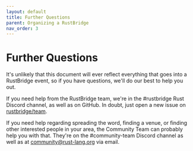 ```yaml
---
layout: default
title: Further Questions
parent: Organizing a RustBridge
nav_order: 3
---
```


# Further Questions

It's unlikely that this document will ever reflect everything that goes into a
RustBridge event, so if you have questions, we'll do our best to help you out.

If you need help from the RustBridge team, we're in the #rustbridge Rust Discord
channel, as well as on GitHub. In doubt, just open a new issue on [rustbridge/team](https://github.com/rustbridge/team).

If you need help regarding spreading the word, finding a venue, or finding other
interested people in your area, the Community Team can probably help you with
that. They're on the #community-team Discord channel as well as at
[community@rust-lang.org](mailto:community@rust-lang.org) via email.
